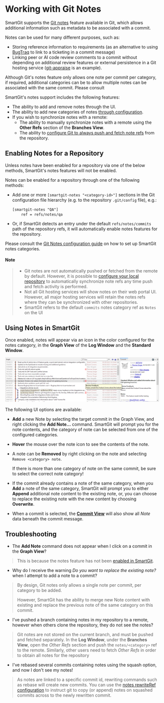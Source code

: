# Working with Git Notes
SmartGit supports the [Git notes](../GitConcepts/GitNotes.md) feature available in Git, which allows additional information such as metadata to be associated with a commit.

Notes can be used for many different purposes, such as:
- Storing reference information to requirements (as an alternative to using [BugTraq](../Integrations/Bugtraq-links-to-issue-trackers.md) to link to a ticketing in a commit message)
- Linking peer or AI code review comments to a commit without depending on additional review features or external persistence in a Git hosting service
  ([git-appraise](https://github.com/google/git-appraise) is an example).

Although Git's notes feature only allows one note per commit per category, if required, additional categories can be to allow multiple notes can be associated with the same commit.
Please consult 

SmartGit's notes support includes the following features:
- The ability to add and remove notes through the UI.
- The ability to add new categories of notes [through configuration](../Integrations/GitNotes-Integration.md#a-minimal-smartgit-notes-configuration).
- If you wish to synchronize notes with a remote:
   - The ability to manually synchronize notes with a remote using the **Other Refs** section of the **Branches View**.
   - The ability to [configure Git to always push and fetch note refs](../Integrations/GitNotes-Integration.md#configuring-automatic-note-synchronization-with-remotes) from the repository.

## Enabling Notes for a Repository

Unless notes have been enabled for a repository via one of the below methods, SmartGit's notes features will not be enabled.

Notes can be enabled for a repository through one of the following methods:
- Add one or more `[smartgit-notes "<category-id>"]` sections in the Git configuration file hierarchy (e.g. to the repository `.git/config` file), e.g.:
  ```
  [smartgit-notes "QA"]
      ref = refs/notes/qa
  ```
- Or, if SmartGit detects an entry under the default `refs/notes/commits` path of the repository refs, it will automatically enable notes features for the repository.

Please consult the [Git Notes configuration guide](../Integrations/GitNotes-Integration.md#enabling-notes-features-in-smartgit-on-a-repository) on how to set up SmartGit notes categories.

#### Note
> - Git notes are not automatically pushed or fetched from the remote by default.
>   However, it is possible to [configure your local repository]() to automatically synchronize note refs any time push and fetch activity is performed.
> - Not all Git hosting services will show notes on their web portal UI. 
>   However, all major hosting services will retain the notes refs where they can be synchronized with other repositories.
> - SmartGit refers to the default `commits` notes category ref as `Notes` on the UI

## Using Notes in SmartGit
Once enabled, notes will appear via an icon in the color configured for the notes category, in the **Graph View** of the **Log Window** and the **Standard Window**.

![Viewing Git Notes in SmartGit](../images/GitNotes-GraphView.png)

The following UI options are available:

- **Add** a new Note by selecting the target commit in the Graph View, and right clicking the **Add Note...** command.
  SmartGit will prompt you for the note contents, and the category of note can be selected from one of the configured categories.
  
- **Hover** the mouse over the note icon to see the contents of the note.

- A note can be **Removed** by right clicking on the note and selecting `Remove <category> note`.

  If there is more than one category of note on the same commit, be sure to select the correct note category!

- If the commit already contains a note of the same category, when you **Add** a note of the same category, 
   SmartGit will prompt you to either **Append** additional note content to the existing note, or, 
   you can choose to replace the existing note with the new content by choosing **Overwrite**.

- When a commit is selected, the [**Commit View**](Commit-View.md) will also show all _Note_ data beneath the commit message.

## Troubleshooting

- The **Add Note** command does not appear when I click on a commit in the **Graph View**?

> This is because the notes feature has not been [enabled in SmartGit](#enabling-notes-for-a-repository).

- Why do I receive the warning _Do you want to replace the existing note?_ when I attempt to add a note to a commit?

> By design, Git notes only allows a single note per commit, per category to be added.
>
> However, SmartGit has the ability to merge new Note content with existing and replace the previous note of the same category on this commit.
  
- I've pushed a branch containing notes in my repository to a remote, however when others clone the repository, they do not see the notes?

> Git notes are not stored on the current branch, and must be pushed and fetched separately.
  In the **Log Window**, under the **Branches View**, open the *Other Refs* section and push the `notes/<category>` ref to the remote.
  Similarly, other users need to fetch *Other Refs* in order to obtain all notes for the repository

- I've rebased several commits containing notes using the squash option, and now I don't see my notes!

> As notes are linked to a specific commit id, rewriting commands such as rebase will create new commits.
  You can use the [notes rewriteRef configuration](../Integrations/GitNotes-Integration.md#copying-git-notes-during-rewriting-activity-eg-rebase) to instruct git to copy (or append) notes on squashed commits across to the newly rewritten commit.
  
